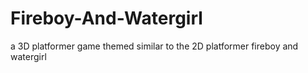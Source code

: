 # Fireboy-And-Watergirl
a 3D platformer game themed similar to the 2D platformer fireboy and watergirl
